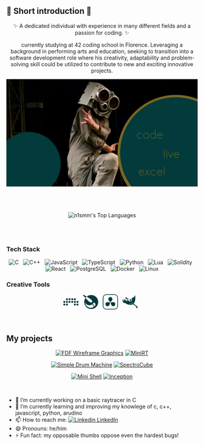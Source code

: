 ## 👋 Short introduction 👋
<p align="center">
✨ A dedicated individual with experience in many different fields and a passion for
coding. ✨
</p>
<p align="center">currently studying at 42 coding school in Florence. Leveraging a background in performing
arts and education, seeking to transition into a software development role where his creativity,
adaptability and problem-solving skill could be utilized to contribute to new and exciting innovative
projects.</p>

<p align="center">
  <img src="code_live.jpg" alt="photo man speakers as mask" />
</p>

<br />
<br />
<p align="center">
  <img align="center" src="https://github-readme-stats.vercel.app/api/top-langs/?username=n1smm&layout=compact&theme=dark&bg_color=033B3D&border_color=7B6823&title_color=526126&text_color=7B6823&size_weight=0.2&count_weight=0.8&border_radius=6&cache_bust=1&hide=Roff,Makefile,Perl,html,css" alt="n1smm's Top Languages"/>
<p />
<br />
<br />
  
### Tech Stack

<p align="center">
  <!-- C -->
  <img src="https://cdn.jsdelivr.net/gh/devicons/devicon/icons/c/c-original.svg" width="40" alt="C" /> &nbsp;
  <!-- C++ -->
  <img src="https://cdn.jsdelivr.net/gh/devicons/devicon/icons/cplusplus/cplusplus-original.svg" width="40" alt="C++" /> &nbsp;
  <!-- JavaScript -->
  <img src="https://cdn.jsdelivr.net/gh/devicons/devicon/icons/javascript/javascript-original.svg" width="40" alt="JavaScript" /> &nbsp;
  <!-- TypeScript -->
  <img src="https://cdn.jsdelivr.net/gh/devicons/devicon/icons/typescript/typescript-original.svg" width="40" alt="TypeScript" /> &nbsp;
  <!-- Python -->
  <img src="https://cdn.jsdelivr.net/gh/devicons/devicon/icons/python/python-original.svg" width="40" alt="Python" /> &nbsp;
  <!-- Lua -->
  <img src="https://cdn.jsdelivr.net/gh/devicons/devicon/icons/lua/lua-original.svg" width="40" alt="Lua" /> &nbsp;
  <!-- Solidity -->
  <img src="https://cdn.jsdelivr.net/gh/devicons/devicon/icons/solidity/solidity-original.svg" width="40" alt="Solidity" /> &nbsp;
  <!-- React -->
  <img src="https://cdn.jsdelivr.net/gh/devicons/devicon/icons/react/react-original.svg" width="40" alt="React" /> &nbsp;
  <!-- PostgreSQL -->
  <img src="https://cdn.jsdelivr.net/gh/devicons/devicon/icons/postgresql/postgresql-original.svg" width="40" alt="PostgreSQL" /> &nbsp;
  <!-- Docker -->
  <img src="https://cdn.jsdelivr.net/gh/devicons/devicon/icons/docker/docker-original.svg" width="40" alt="Docker" /> &nbsp;
  <!-- Linux -->
  <img src="https://cdn.jsdelivr.net/gh/devicons/devicon/icons/linux/linux-original.svg" width="40" alt="Linux" />
</p>

<!-- Creative Tools: Alternative Logos -->
### Creative Tools
<p align="center">
  <!-- Bitwig -->
  <img src="./bitwig.svg" alt="Bitwig" width="40" /> &nbsp;
  <!-- Krita -->
  <img src="./krita.svg" alt="Krita" width="40" /> &nbsp;
  <!-- DaVinci Resolve -->
  <img src="./davinciresolve.svg" alt="DaVinci Resolve" width="40" /> &nbsp;
  <!-- GIMP -->
  <img src="./gimp.svg" alt="GIMP" width="40" /> &nbsp;
</p>
<br />

  ## My projects
<div align="center">

[![FDF Wireframe Graphics](https://github-readme-stats.vercel.app/api/pin/?username=n1smm&repo=fdf--wireframe_graphics&theme=dark&bg_color=033B3D&border_color=7B6823&title_color=526126&text_color=7B6823&size_weight=0.3&count_weight=0.7&cache_bust=1)](https://github.com/n1smm/fdf--wireframe_graphics)
[![MiniRT](https://github-readme-stats.vercel.app/api/pin/?username=n1smm&repo=MiniRT-miniRaytracer&theme=dark&bg_color=033B3D&border_color=7B6823&title_color=526126&text_color=7B6823&size_weight=0.3&count_weight=0.7&cache_bust=1)](https://github.com/n1smm/MiniRT-miniRaytracer)

[![Simple Drum Machine](https://github-readme-stats.vercel.app/api/pin/?username=n1smm&repo=SimpleDrumMachine&theme=dark&bg_color=033B3D&border_color=7B6823&title_color=526126&text_color=7B6823&size_weight=0.3&count_weight=0.7&cache_bust=1)](https://github.com/n1smm/SimpleDrumMachine)
[![SpectroCube](https://github-readme-stats.vercel.app/api/pin/?username=n1smm&repo=spectroCube&theme=dark&bg_color=033B3D&border_color=7B6823&title_color=526126&text_color=7B6823&size_weight=0.3&count_weight=0.7&cache_bust=1)](https://github.com/n1smm/spectroCube)

[![Mini Shell](https://github-readme-stats.vercel.app/api/pin/?username=n1smm&repo=mini_shell&theme=dark&bg_color=033B3D&border_color=7B6823&title_color=526126&text_color=7B6823&size_weight=0.3&count_weight=0.7&cache_bust=1)](https://github.com/n1smm/mini_shell)
[![Inception](https://github-readme-stats.vercel.app/api/pin/?username=n1smm&repo=Inception-42&theme=dark&bg_color=033B3D&border_color=7B6823&title_color=526126&text_color=7B6823&size_weight=0.3&count_weight=0.7&cache_bust=1)](git@github.com:n1smm/Inception-42.git)


</div>

<br />

- 🔭 I’m currently working on a basic raytracer in C
- 🌱 I’m currently learning and improving my knowlege of c, c++, javascript, python, arudino
- 📫 How to reach me: [![Linkedin](https://i.sstatic.net/gVE0j.png) LinkedIn](https://www.linkedin.com/in/tjaž-juvan-234b862b9)
&nbsp;
- 😄 Pronouns: he/him
- ⚡ Fun fact: my opposable thumbs oppose even the hardest bugs!
